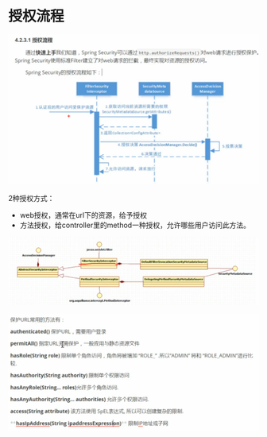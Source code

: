 # 授权流程

![](../.gitbook/assets/image%20%28286%29.png)

2种授权方式：

* web授权，通常在url下的资源，给予授权
* 方法授权，给controller里的method一种授权，允许哪些用户访问此方法。

![](../.gitbook/assets/image%20%28279%29.png)

![](../.gitbook/assets/image%20%28297%29.png)

